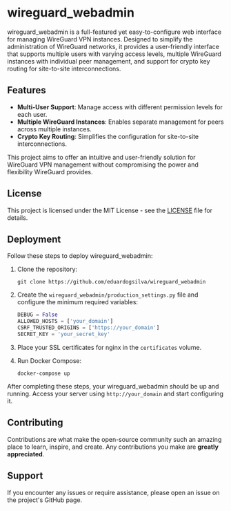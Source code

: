 
# wireguard_webadmin

wireguard_webadmin is a full-featured yet easy-to-configure web interface for managing WireGuard VPN instances. Designed to simplify the administration of WireGuard networks, it provides a user-friendly interface that supports multiple users with varying access levels, multiple WireGuard instances with individual peer management, and support for crypto key routing for site-to-site interconnections.

## Features

- **Multi-User Support**: Manage access with different permission levels for each user.
- **Multiple WireGuard Instances**: Enables separate management for peers across multiple instances.
- **Crypto Key Routing**: Simplifies the configuration for site-to-site interconnections.

This project aims to offer an intuitive and user-friendly solution for WireGuard VPN management without compromising the power and flexibility WireGuard provides.

## License

This project is licensed under the MIT License - see the [LICENSE](LICENSE) file for details.

## Deployment

Follow these steps to deploy wireguard_webadmin:

1. Clone the repository:
   ```
   git clone https://github.com/eduardogsilva/wireguard_webadmin
   ```

2. Create the `wireguard_webadmin/production_settings.py` file and configure the minimum required variables:
   ```python
   DEBUG = False
   ALLOWED_HOSTS = ['your_domain']
   CSRF_TRUSTED_ORIGINS = ['https://your_domain']
   SECRET_KEY = 'your_secret_key'
   ```

3. Place your SSL certificates for nginx in the `certificates` volume.

4. Run Docker Compose:
   ```
   docker-compose up
   ```

After completing these steps, your wireguard_webadmin should be up and running. Access your server using `http://your_domain` and start configuring it.

## Contributing

Contributions are what make the open-source community such an amazing place to learn, inspire, and create. Any contributions you make are **greatly appreciated**.

## Support

If you encounter any issues or require assistance, please open an issue on the project's GitHub page.
